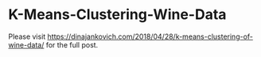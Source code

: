 # K-Means-Clustering-Wine-Data
 Please visit https://dinajankovich.com/2018/04/28/k-means-clustering-of-wine-data/
 for the full post.
